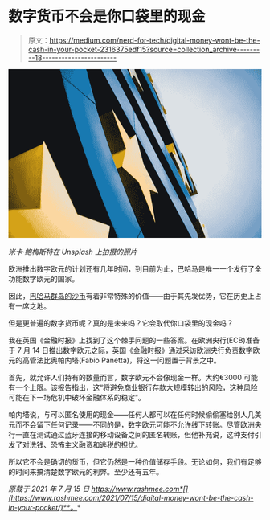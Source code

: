 # 数字货币不会是你口袋里的现金

> 原文：<https://medium.com/nerd-for-tech/digital-money-wont-be-the-cash-in-your-pocket-2316375edf15?source=collection_archive---------18----------------------->

![](img/aa6a49913d58f8c304346fd593be0e16.png)

*米卡·鲍梅斯特在 Unsplash 上拍摄的照片*

欧洲推出数字欧元的计划还有几年时间，到目前为止，巴哈马是唯一一个发行了全功能数字欧元的国家。

因此，[巴哈马群岛的沙币](https://www.rashmee.com/2021/05/05/look-whos-at-the-head-of-the-digital-currency-line-up/)有着非常特殊的价值——由于其先发优势，它在历史上占有一席之地。

但是更普遍的数字货币呢？真的是未来吗？它会取代你口袋里的现金吗？

我在英国《金融时报》上找到了这个棘手问题的一些答案。在欧洲央行(ECB)准备于 7 月 14 日推出数字欧元之际，英国《金融时报》通过采访欧洲央行负责数字欧元的高管法比奥帕内塔(Fabio Panetta)，将这一问题置于背景之中。

首先，就允许人们持有的数量而言，数字欧元不会像现金一样。大约€3000 可能有一个上限。该报告指出，这“将避免商业银行存款大规模转出的风险，这种风险可能在下一场危机中破坏金融体系的稳定”。

帕内塔说，与可以匿名使用的现金——任何人都可以在任何时候偷偷塞给别人几美元而不会留下任何记录——不同的是，数字欧元可能不允许线下转账。尽管欧洲央行一直在测试通过蓝牙连接的移动设备之间的匿名转账，但他补充说，这种支付引发了对洗钱、恐怖主义融资和逃税的担忧。

所以它不会是确切的货币，但它仍然是一种价值储存手段。无论如何，我们有足够的时间来搞清楚数字欧元的利弊。至少还有五年。

*原载于 2021 年 7 月 15 日 https://www.rashmee.com*[](https://www.rashmee.com/2021/07/15/digital-money-wont-be-the-cash-in-your-pocket/)**。**